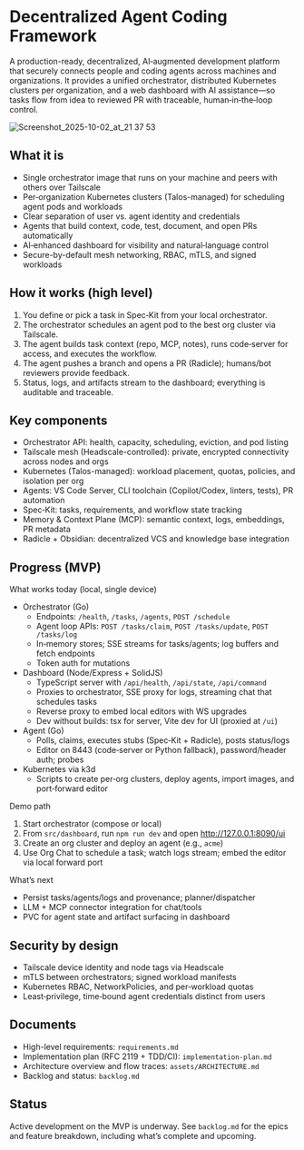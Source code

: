 # Decentralized Agent Coding Framework

A production-ready, decentralized, AI‑augmented development platform that securely connects people and coding agents across machines and organizations. It provides a unified orchestrator, distributed Kubernetes clusters per organization, and a web dashboard with AI assistance—so tasks flow from idea to reviewed PR with traceable, human‑in‑the‑loop control.

![Screenshot_2025-10-02_at_21 37 53](https://github.com/user-attachments/assets/a6d062fe-9dc2-4b28-b5a4-906ea49fda3b)

## What it is

- Single orchestrator image that runs on your machine and peers with others over Tailscale
- Per‑organization Kubernetes clusters (Talos-managed) for scheduling agent pods and workloads
- Clear separation of user vs. agent identity and credentials
- Agents that build context, code, test, document, and open PRs automatically
- AI‑enhanced dashboard for visibility and natural‑language control
- Secure-by-default mesh networking, RBAC, mTLS, and signed workloads

## How it works (high level)

1. You define or pick a task in Spec‑Kit from your local orchestrator.
2. The orchestrator schedules an agent pod to the best org cluster via Tailscale.
3. The agent builds task context (repo, MCP, notes), runs code‑server for access, and executes the workflow.
4. The agent pushes a branch and opens a PR (Radicle); humans/bot reviewers provide feedback.
5. Status, logs, and artifacts stream to the dashboard; everything is auditable and traceable.

## Key components

- Orchestrator API: health, capacity, scheduling, eviction, and pod listing
- Tailscale mesh (Headscale-controlled): private, encrypted connectivity across nodes and orgs
- Kubernetes (Talos-managed): workload placement, quotas, policies, and isolation per org
- Agents: VS Code Server, CLI toolchain (Copilot/Codex, linters, tests), PR automation
- Spec‑Kit: tasks, requirements, and workflow state tracking
- Memory & Context Plane (MCP): semantic context, logs, embeddings, PR metadata
- Radicle + Obsidian: decentralized VCS and knowledge base integration

## Progress (MVP)

What works today (local, single device)

- Orchestrator (Go)
  - Endpoints: `/health`, `/tasks`, `/agents`, `POST /schedule`
  - Agent loop APIs: `POST /tasks/claim`, `POST /tasks/update`, `POST /tasks/log`
  - In‑memory stores; SSE streams for tasks/agents; log buffers and fetch endpoints
  - Token auth for mutations
- Dashboard (Node/Express + SolidJS)
  - TypeScript server with `/api/health`, `/api/state`, `/api/command`
  - Proxies to orchestrator, SSE proxy for logs, streaming chat that schedules tasks
  - Reverse proxy to embed local editors with WS upgrades
  - Dev without builds: tsx for server, Vite dev for UI (proxied at `/ui`)
- Agent (Go)
  - Polls, claims, executes stubs (Spec‑Kit + Radicle), posts status/logs
  - Editor on 8443 (code‑server or Python fallback), password/header auth; probes
- Kubernetes via k3d
  - Scripts to create per‑org clusters, deploy agents, import images, and port‑forward editor

Demo path
1) Start orchestrator (compose or local)
2) From `src/dashboard`, run `npm run dev` and open http://127.0.0.1:8090/ui
3) Create an org cluster and deploy an agent (e.g., `acme`)
4) Use Org Chat to schedule a task; watch logs stream; embed the editor via local forward port

What’s next
- Persist tasks/agents/logs and provenance; planner/dispatcher
- LLM + MCP connector integration for chat/tools
- PVC for agent state and artifact surfacing in dashboard

## Security by design

- Tailscale device identity and node tags via Headscale
- mTLS between orchestrators; signed workload manifests
- Kubernetes RBAC, NetworkPolicies, and per‑workload quotas
- Least‑privilege, time‑bound agent credentials distinct from users

## Documents

- High-level requirements: `requirements.md`
- Implementation plan (RFC 2119 + TDD/CI): `implementation-plan.md`
- Architecture overview and flow traces: `assets/ARCHITECTURE.md`
- Backlog and status: `backlog.md`

## Status
Active development on the MVP is underway. See `backlog.md` for the epics and feature breakdown, including what’s complete and upcoming.
